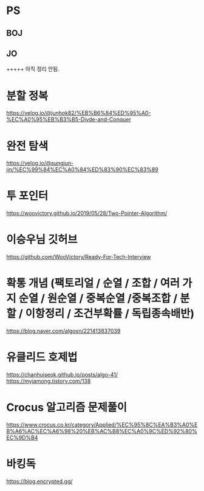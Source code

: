 # PS
## BOJ
## JO

+++++
아직 정리 안됨.

# 분할 정복
https://velog.io/@junhok82/%EB%B6%84%ED%95%A0-%EC%A0%95%EB%B3%B5-Divde-and-Conquer


# 완전 탐색
https://velog.io/@sungjun-jin/%EC%99%84%EC%A0%84%ED%83%90%EC%83%89


# 투 포인터
https://woovictory.github.io/2019/05/28/Two-Pointer-Algorithm/


# 이승우님 깃허브
https://github.com/WooVictory/Ready-For-Tech-Interview


# 확통 개념 (팩토리얼 / 순열 / 조합 / 여러 가지 순열 / 원순열 / 중복순열 /중복조합 / 분할 / 이항정리 / 조건부확률 / 독립종속배반)
https://blog.naver.com/algosn/221413837039


# 유클리드 호제법
https://chanhuiseok.github.io/posts/algo-41/
https://myjamong.tistory.com/138


# Crocus 알고리즘 문제풀이
https://www.crocus.co.kr/category/Applied/%EC%95%8C%EA%B3%A0%EB%A6%AC%EC%A6%98%20%EB%AC%B8%EC%A0%9C%ED%92%80%EC%9D%B4


# 바킹독
https://blog.encrypted.gg/
